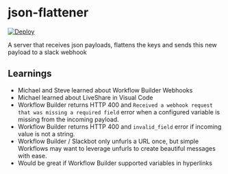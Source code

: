 # json-flattener

[![Deploy](https://www.herokucdn.com/deploy/button.svg)](https://heroku.com/deploy?template=https://github.com/stevengill/json-flattener/tree/main)

A server that receives json payloads, flattens the keys and sends this new payload to a slack webhook

## Learnings

- Michael and Steve learned about Workflow Builder Webhooks
- Michael learned about LiveShare in Visual Code
- Workflow Builder returns HTTP 400 and `Received a webhook request that was missing a required field` error when a configured variable is missing from the incoming payload. 
- Workflow Builder returns HTTP 400 and `invalid_field` error if incoming value is not a string.
- Workflow Builder / Slackbot only unfurls a URL once, but simple Workflows may want to leverage unfurls to create beautiful messages with ease.
- Would be great if Workflow Builder supported variables in hyperlinks
